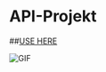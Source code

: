 # API-Projekt

##[USE HERE](https://api-projekt.sascharissling.now.sh/)

![GIF](resources/recipegod.gif)
